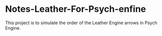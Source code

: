 # Notes-Leather-For-Psych-enfine
This project is to simulate the order of the Leather Engine arrows in Psych Engine.
